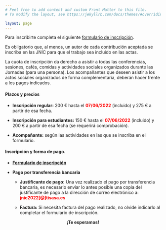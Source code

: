 ```yaml
---
# Feel free to add content and custom Front Matter to this file.
# To modify the layout, see https://jekyllrb.com/docs/themes/#overriding-theme-defaults

layout: page
---
```

<!-- <h5 style="color:white; background-color: #550000;" class="text-center"><i class="far fa-clock mr-3"></i> <b> La inscripción a las jornadas se abrirá en Mayo. <br/> Estate atento a esta página web y al twitter. </b></h5> -->



 <p> Para inscribirte completa el siguiente <a href="https://tisa.teventos.com/jnic2022/es/mods/formulario-de-inscripcion" target="_blank">formulario de inscripción</a>.</p>



Es obligatorio que, al menos, un autor de cada contribución aceptada se inscriba en las JNIC para que el trabajo sea incluido en las actas. 

<p> La cuota de inscripción da derecho a asistir a todas las conferencias, sesiones, cafés, comidas y actividades sociales organizados durante las Jornadas (para una persona). Los acompañantes que deseen asistir a los actos sociales organizados de forma complementaria, deberán hacer frente a los pagos indicados. </p>


#### Plazos y precios


* __Inscripción regular:__ 200 € hasta el <span style="color:red;">__07/06/2022__</span> (incluido) y 275 € a partir de esa fecha.

* __Inscripción para estudiantes:__ 150 € hasta el <span style="color:red">__07/06/2022__</span> (incluido) y 200 € a partir de esa fecha (se requerirá comprobación).

* __Acompañante:__ según las actividades en las que se inscriba en el formulario.


<!--La cuota de inscripción da derecho a asistir a todas las conferencias, sesiones, actividades, cafés, comidas, cena de gala y la participación en aquellos actos sociales que se lleven a cabo durante las Jornadas (para una persona). -->

#### Inscripción y forma de pago.

* __<a href="https://tisa.teventos.com/jnic2022/es/mods/formulario-de-inscripcion" target="_blank">Formulario de inscripción</a>__

* __Pago por transferencia bancaria__

	* __Justificante de pago:__ Una vez realizado el pago por transferencia bancaria, es necesario enviar lo antes posible una copia del justificante de pago a la dirección de correo electrónico a: <span style="color:red;">__jnic2022[@]tisasa.es__</span>  

	* __Factura:__ Si necesita factura del pago realizado, no olvide indicarlo al completar el formulario de inscripción.

<center><b>¡Te esperamos!</b></center>
